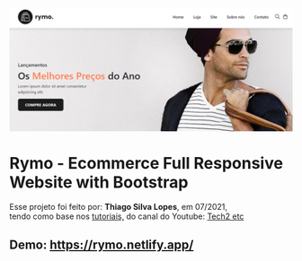 <!---->
<div align="center">
<img src="./ReadMeFiles/app.jpg" align="center">
</div>

# Rymo - Ecommerce Full Responsive Website with Bootstrap

<p>Esse projeto foi feito por: <strong>Thiago Silva Lopes</strong>, em 07/2021,</br>
tendo como base nos <a href="https://www.youtube.com/playlist?list=PL9bD98LkBR7O4_SVeN8IXLQRjrGontmbT" target="_blank">tutoriais,</a>
do canal do Youtube: <a href="https://www.youtube.com/c/Tech2etc" target="_blank">
Tech2 etc</a></p>

## Demo: https://rymo.netlify.app/
